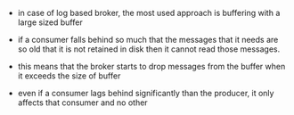 - in case of log based broker, the most used approach is buffering with a large sized buffer 
- if a consumer falls behind so much that the messages that it needs are so old that it is not retained in disk then it cannot read those messages.
- this means that the broker starts to drop messages from the buffer when it exceeds the size of buffer 

- even if a consumer lags behind significantly than the producer, it only affects that consumer and no other 
